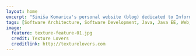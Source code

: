 ```yaml
---
layout: home
excerpt: "Siniša Komarica's personal website (blog) dedicated to Information and Software Technology."
tags: [Software Architecture, Software Development, Java, Java EE, Web, Open Source, Alfresco, Activiti, Spring, Document Management, Content Management, Business Process Management, Workflow, DM, CM, ECM, BPM]
image:
  feature: texture-feature-01.jpg
  credit: Texture Lovers
  creditlink: http://texturelovers.com
---
```


